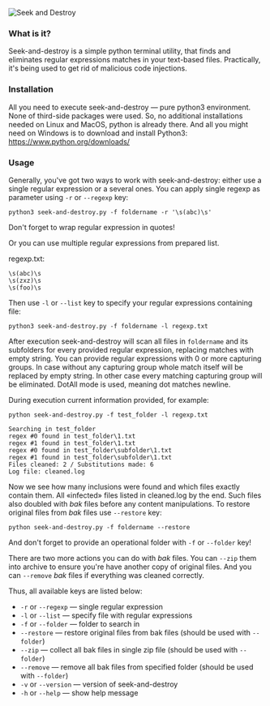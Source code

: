 ![Seek and Destroy](https://image.ibb.co/fSJkGF/seek_and_destroy_mid.jpg)


### What is it?

Seek-and-destroy is a simple python terminal utility, that finds and eliminates regular expressions matсhes in your text-based files. Practically, it's being used to get rid of malicious code injections.

### Installation

All you need to execute seek-and-destroy — pure python3 environment. None of third-side packages were used. So, no additional installations needed on Linux and MacOS, python is already there. And all you might need on Windows is to download and install Python3: https://www.python.org/downloads/

### Usage

Generally, you've got two ways to work with seek-and-destroy: either use a single regular expression or a several ones.
You can apply single regexp as parameter using `-r` or `--regexp` key:
    
    python3 seek-and-destroy.py -f foldername -r '\s(abc)\s'

Don't forget to wrap regular expression in quotes!


Or you can use multiple regular expressions from prepared list.

regexp.txt:

    \s(abc)\s
    \s(zxz)\s 
    \s(foo)\s 

Then use `-l` or `--list` key to specify your regular expressions containing file:

    python3 seek-and-destroy.py -f foldername -l regexp.txt

After execution seek-and-destroy will scan all files in `foldername` and its subfolders for every provided regular expression, replacing matches with empty string.
You can provide regular expressions with 0 or more capturing groups. In case without any capturing group whole match itself will be replaced by empty string. In other case every matching capturing group will be eliminated. DotAll mode is used, meaning dot matches newline. 

During execution current information provided, for example:

    python seek-and-destroy.py -f test_folder -l regexp.txt

    Searching in test_folder
    regex #0 found in test_folder\1.txt
    regex #1 found in test_folder\1.txt
    regex #0 found in test_folder\subfolder\1.txt
    regex #1 found in test_folder\subfolder\1.txt
    Files cleaned: 2 / Substitutions made: 6
    Log file: cleaned.log

Now we see how many inclusions were found and which files exactly contain them. All «infected» files listed in cleaned.log by the end. Such files also doubled with _bak_ files before any content manipulations. To restore original files from _bak_ files use `--restore` key:

    python seek-and-destroy.py -f foldername --restore

And don't forget to provide an operational folder with `-f` or `--folder` key!

There are two more actions you can do with _bak_ files. You can `--zip` them into archive to ensure you're have another copy of original files. And you can `--remove` _bak_ files if everything was cleaned correctly.

Thus, all available keys are listed below:

* `-r` or `--regexp` — single regular expression
* `-l` or `--list` — specify file with regular expressions
* `-f` or `--folder` — folder to search in
* `--restore` —  restore original files from bak files (should be used with `--folder`)
* `--zip` — collect all bak files in single zip file (should be used with `--folder`)
* `--remove` — remove all bak files from specified folder (should be used with `--folder`)
* `-v` or `--version` — version of seek-and-destroy
* `-h` or `--help` — show help message